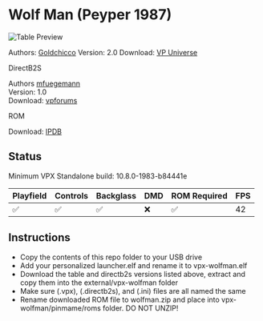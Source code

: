 # Wolf Man (Peyper 1987)

![Table Preview](https://vpuniverse.com/screenshots/monthly_2021_10/840733991_WolfMan(Peyper1987).png.60b055ec918272be1893ab40dfdcef48.png)

Authors: [Goldchicco](https://vpuniverse.com/profile/23579-goldchicco/)
Version: 2.0
Download: [VP Universe](https://vpuniverse.com/files/file/7729-wolf-man-peyper-1987/)

DirectB2S

Authors [mfuegemann](https://www.vpforums.org/index.php?app=downloads&showfile=10730)  
Version: 1.0  
Download: [vpforums](https://www.vpforums.org/index.php?app=downloads&showfile=10730)

ROM

Download: [IPDB](https://www.ipdb.org/machine.cgi?id=4435)

## Status 

Minimum VPX Standalone build: 10.8.0-1983-b84441e

| Playfield | Controls | Backglass | DMD | ROM Required | FPS | 
|-----------|----------|-----------|-----|--------------|-----|
| :white_check_mark: | :white_check_mark: | :white_check_mark: | :x: | :white_check_mark: | 42 |

## Instructions

- Copy the contents of this repo folder to your USB drive
- Add your personalized launcher.elf and rename it to vpx-wolfman.elf
- Download the table and directb2s versions listed above, extract and copy them into the external/vpx-wolfman folder
- Make sure (.vpx), (.directb2s), and (.ini) files are all named the same
- Rename downloaded ROM file to wolfman.zip and place into vpx-wolfman/pinmame/roms folder. DO NOT UNZIP!


